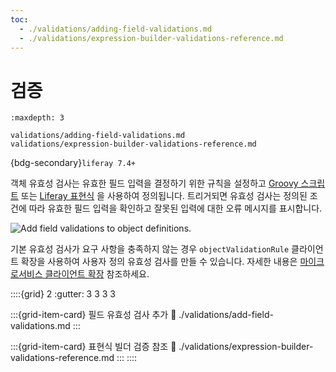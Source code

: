 ```yaml
---
toc:
  - ./validations/adding-field-validations.md
  - ./validations/expression-builder-validations-reference.md
---
```

# 검증

```{toctree}
:maxdepth: 3

validations/adding-field-validations.md
validations/expression-builder-validations-reference.md
```

{bdg-secondary}`liferay 7.4+`

객체 유효성 검사는 유효한 필드 입력을 결정하기 위한 규칙을 설정하고 [Groovy 스크립트](./validations/adding-field-validations.md#using-groovy-validations) 또는 [Liferay 표현식](./validations/adding-field-validations.md#using-expression-builder-validations) 을 사용하여 정의됩니다. 트리거되면 유효성 검사는 정의된 조건에 따라 유효한 필드 입력을 확인하고 잘못된 입력에 대한 오류 메시지를 표시합니다.

![Add field validations to object definitions.](./validations/images/01.png)

기본 유효성 검사가 요구 사항을 충족하지 않는 경우 `objectValidationRule` 클라이언트 확장을 사용하여 사용자 정의 유효성 검사를 만들 수 있습니다. 자세한 내용은 [마이크로서비스 클라이언트 확장](../../client-extensions/microservice-client-extensions.md) 참조하세요.

::::{grid} 2
:gutter: 3 3 3 3

:::{grid-item-card} 필드 유효성 검사 추가
:link: ./validations/add-field-validations.md
:::

:::{grid-item-card} 표현식 빌더 검증 참조
:link: ./validations/expression-builder-validations-reference.md
:::
::::